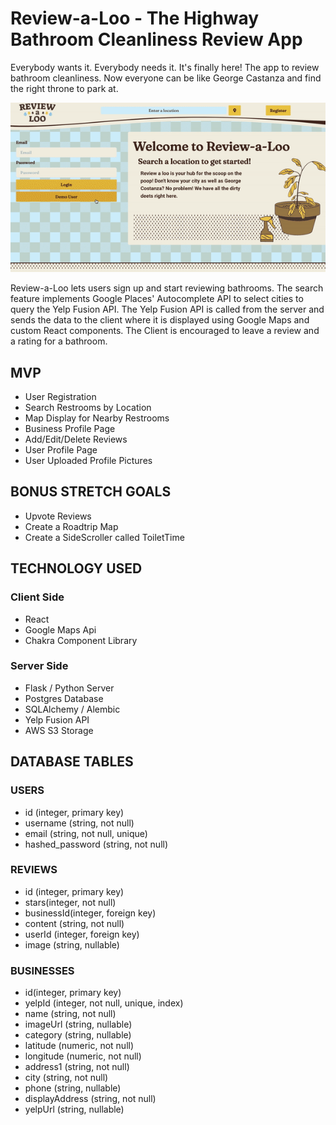 # Review-a-Loo - The Highway Bathroom Cleanliness Review App
Everybody wants it. Everybody needs it. It's finally here! The app to review bathroom cleanliness. Now everyone can be like George Castanza and find the right throne to park at.

![](review-a-loo.gif)


Review-a-Loo lets users sign up and start reviewing bathrooms. The search feature implements Google Places' Autocomplete API to select cities to query the Yelp Fusion API. The Yelp Fusion API is called from the server and sends the data to the client where it is displayed using Google Maps and custom React components. The Client is encouraged to leave a review and a rating for a bathroom. 

## MVP
* User Registration
* Search Restrooms by Location
* Map Display for Nearby Restrooms
* Business Profile Page
* Add/Edit/Delete Reviews
* User Profile Page
* User Uploaded Profile Pictures

## BONUS STRETCH GOALS
* Upvote Reviews
* Create a Roadtrip Map
* Create a SideScroller called ToiletTime

## TECHNOLOGY USED
### Client Side
* React
* Google Maps Api
* Chakra Component Library

### Server Side
* Flask / Python Server
* Postgres Database
* SQLAlchemy / Alembic
* Yelp Fusion API
* AWS S3 Storage

## DATABASE TABLES
### USERS
* id (integer, primary key)
* username (string, not null)
* email (string, not null, unique)
* hashed_password (string, not null)

### REVIEWS
* id (integer, primary key)
* stars(integer, not null)
* businessId(integer, foreign key)
* content (string, not null)
* userId (integer, foreign key)
* image (string, nullable)

### BUSINESSES
* id(integer, primary key)
* yelpId (integer, not null, unique, index)
* name (string, not null)
* imageUrl (string, nullable)
* category (string, nullable)
* latitude (numeric, not null)
* longitude (numeric, not null)
* address1 (string, not null)
* city (string, not null)
* phone (string, nullable)
* displayAddress (string, not null)
* yelpUrl (string, nullable)

